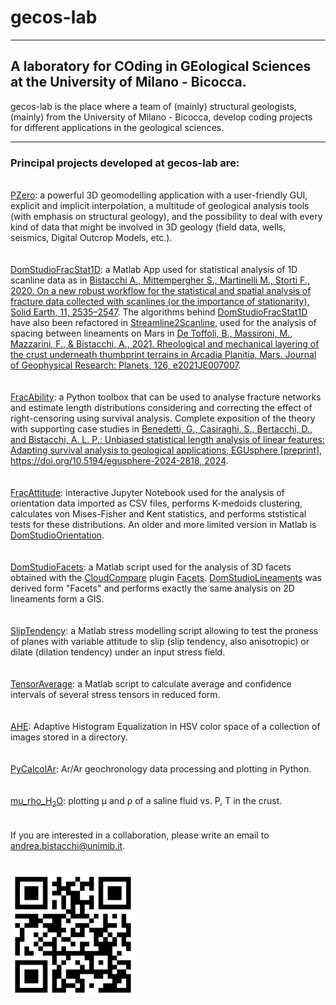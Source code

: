 # gecos-lab
---
## A laboratory for COding in GEological Sciences at the University of Milano - Bicocca.

gecos-lab is the place where a team of (mainly) structural geologists, (mainly) from the University of Milano - Bicocca, develop coding projects for different applications in the geological sciences.

---
### Principal projects developed at gecos-lab are:
\
[PZero](https://github.com/andrea-bistacchi/PZero): a powerful 3D geomodelling application with a user-friendly GUI, explicit and implicit interpolation, a multitude of geological analysis tools (with emphasis on structural geology), and the possibility to deal with every kind of data that might be involved in 3D geology (field data, wells, seismics, Digital Outcrop Models, etc.).
\
\
\
[DomStudioFracStat1D](https://github.com/gecos-lab/DomStudioFracStat1D): a Matlab App used for statistical analysis of 1D scanline data as in [Bistacchi A., Mittempergher S., Martinelli M., Storti F., 2020. On a new robust workflow for the statistical and spatial analysis of fracture data collected with scanlines (or the importance of stationarity), Solid Earth, 11, 2535–2547](https://doi.org/10.5194/se-11-2535-2020). The algorithms behind [DomStudioFracStat1D](https://github.com/gecos-lab/DomStudioFracStat1D) have also been refactored in [Streamline2Scanline](https://github.com/gecos-lab/Streamline2Scanline), used for the analysis of spacing between lineaments on Mars in [De Toffoli, B., Massironi, M., Mazzarini, F., & Bistacchi, A., 2021. Rheological and mechanical layering of the crust underneath thumbprint terrains in Arcadia Planitia, Mars. Journal of Geophysical Research: Planets, 126, e2021JE007007](https://agupubs.onlinelibrary.wiley.com/doi/full/10.1029/2021JE007007).
\
\
\
[FracAbility](https://github.com/gecos-lab/FracAbility): a Python toolbox that can be used to analyse fracture networks and estimate length distributions considering and correcting the effect of right-censoring using survival analysis. Complete exposition of the theory with supporting case studies in [Benedetti, G., Casiraghi, S., Bertacchi, D., and Bistacchi, A. L. P.: Unbiased statistical length analysis of linear features: Adapting survival analysis to geological applications, EGUsphere [preprint], https://doi.org/10.5194/egusphere-2024-2818, 2024](https://egusphere.copernicus.org/preprints/2024/egusphere-2024-2818/).
\
\
\
[FracAttitude](https://github.com/gecos-lab/FracAttitude): interactive Jupyter Notebook used for the analysis of orientation data imported as CSV files, performs K-medoids clustering, calculates von Mises-Fisher and Kent statistics, and performs ststistical tests for these distributions. An older and more limited version in Matlab is [DomStudioOrientation](https://github.com/gecos-lab/DomStudioOrientation).
\
\
\
[DomStudioFacets](https://github.com/gecos-lab/DomStudioFacets): a Matlab script used for the analysis of 3D facets obtained with the [CloudCompare](https://www.danielgm.net/cc/) plugin [Facets](https://www.cloudcompare.org/doc/wiki/index.php/Facets_(plugin)). [DomStudioLineaments](https://github.com/gecos-lab/DomStudioLineaments) was derived form "Facets" and performs exactly the same analysis on 2D lineaments form a GIS.
\
\
\
[SlipTendency](https://github.com/gecos-lab/SlipTendency): a Matlab stress modelling script allowing to test the proness of planes with variable attitude to slip (slip tendency, also anisotropic) or dilate (dilation tendency) under an input stress field.
\
\
\
[TensorAverage](https://github.com/gecos-lab/TensorAverage): a Matlab script to calculate average and confidence intervals of several stress tensors in reduced form.
\
\
\
[AHE](https://github.com/gecos-lab/AHE): Adaptive Histogram Equalization in HSV color space of a collection of images stored in a directory.
\
\
\
[PyCalcolAr](https://github.com/gecos-lab/PyCalcolAr): Ar/Ar geochronology data processing and plotting in Python.
\
\
\
[mu_rho_H<sub>2</sub>O](https://github.com/gecos-lab/mu_rho_H2O): plotting μ and ρ of a saline fluid vs. P, T in the crust.
\
\
\
If you are interested in a collaboration, please write an email to andrea.bistacchi@unimib.it.
\
\
\
<img src='https://github.com/gecos-lab/.github/blob/main/profile/gecos-lab-QR.png' width='200'>

<!--
text under this line does not appear

- A short introduction - what is your organization all about? - DONE, TO BE IMPROVED

- Contribution guidelines - how can the community get involved? - DONE, TO BE IMPROVED

- Useful resources - where can the community find your docs? Is there anything else the community should know? - TO BE COMPLETED. REPOS NOT YET IMPORTED OR CITED ARE:

[PZero](https://github.com/andrea-bistacchi/PZero) -> data repos go under this

[DomStudioLineaments](https://github.com/gecos-lab/DomStudioLineaments)

[DomStudioFacets](https://github.com/andrea-bistacchi/DomStudioFacets)

[DomStudioOrientation](https://github.com/andrea-bistacchi/DomStudioOrientation)
